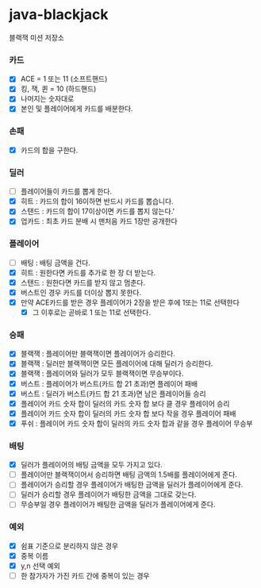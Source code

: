 # java-blackjack

블랙잭 미션 저장소


### 카드
- [X] ACE = 1 또는 11 (소프트핸드)
- [X] 킹, 잭, 퀸 = 10 (하드핸드)
- [X] 나머지는 숫자대로
- [x] 본인 및 플레이어에게 카드를 배분한다.

### 손패
- [x] 카드의 합을 구한다.

### 딜러
- [ ] 플레이어들이 카드를 뽑게 한다.
- [x] 히트 : 카드의 합이 16이하면 반드시 카드를 뽑습니다.
- [x] 스탠드 : 카드의 합이 17이상이면 카드를 뽑지 않는다.'
- [x] 업카드 : 최초 카드 분배 시 맨처음 카드 1장만 공개한다

### 플레이어
- [ ] 배팅 : 배팅 금액을 건다.
- [x] 히트 : 원한다면 카드를 추가로 한 장 더 받는다.
- [x] 스탠드 : 원한다면 카드를 받지 않고 멈춘다.
- [x] 버스트인 경우 카드를 더이상 뽑지 못한다.
- [x] 만약 ACE카드를 받은 경우 플레이어가 2장을 받은 후에 1또는 11로 선택한다
  - [x] 그 이후로는 곧바로 1 또는 11로 선택한다.

### 승패
- [x] 블랙잭 : 플레이어만 블랙잭이면 플레이어가 승리한다.
- [x] 블랙잭 : 딜러만 블랙잭이면 모든 플레이어에 대해 딜러가 승리한다.
- [x] 블랙잭 : 플레이어와 딜러가 모두 블랙잭이면 무승부이다.
- [x] 버스트 : 플레이어가 버스트(카드 합 21 초과)면 플레이어 패배
- [x] 버스트 : 딜러가 버스트(카드 합 21 초과)면 남은 플레이어들 승리
- [x] 플레이어 카드 숫자 합이 딜러의 카드 숫자 합 보다 클 경우 플레이어 승리
- [x] 플레이어 카드 숫자 합이 딜러의 카드 숫자 합 보다 작을 경우 플레이어 패배
- [x] 푸쉬 : 플레이어 카드 숫자 합이 딜러의 카드 숫자 합과 같을 경우 플레이어 무승부

### 배팅
- [x] 딜러가 플레이어의 배팅 금액을 모두 가지고 있다.
- [ ] 플레이어만 블랙잭이어서 승리하면 배팅 금액의 1.5배를 플레이어에게 준다.
- [ ] 플레이어가 승리할 경우 플레이어가 배팅한 금액을 딜러가 플레이어에게 준다.
- [ ] 딜러가 승리할 경우 플레이어가 배팅한 금액을 그대로 갖는다.
- [ ] 무승부일 경우 플레이어가 배팅한 금액을 딜러가 플레이어에게 준다.

### 예외
- [x] 쉼표 기준으로 분리하지 않은 경우
- [x] 중복 이름
- [x] y,n 선택 예외
- [ ] 한 참가자가 가진 카드 간에 중복이 있는 경우